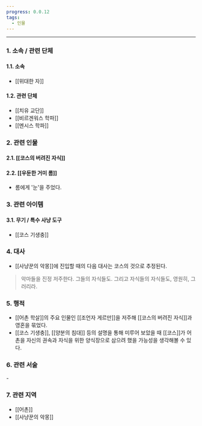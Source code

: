 ```yaml
---
progress: 0.0.12
tags:
  - 인물
---
```

---
### 1. 소속 / 관련 단체
#### 1.1. 소속
- [[위대한 자]]
#### 1.2. 관련 단체
- [[치유 교단]]
- [[비르겐워스 학파]]
- [[멘시스 학파]]

### 2. 관련 인물
#### 2.1. [[코스의 버려진 자식]]
#### 2.2. [[우둔한 거미 롬]]
- 롬에게 '눈'을 주었다.

### 3. 관련 아이템
#### 3.1. 무기 / 특수 사냥 도구
- [[코스 기생충]]
### 4. 대사
- [[사냥꾼의 악몽]]에 진입할 때의 다음 대사는 코스의 것으로 추정된다.

> 악마들을 진정 저주한다. 그들의 자식들도.
그리고 자식들의 자식들도, 영원히, 그러리라.

### 5. 행적
- [[어촌 학살]]의 주요 인물인 [[조언자 게르만]]을 저주해 [[코스의 버려진 자식]]과 영혼을 묶었다.
-  [[코스 기생충]], [[양분의 침대]] 등의 설명을 통해 미루어 보았을 때 [[코스]]가 어촌을 자신의 권속과 자식을 위한 양식장으로 삼으려 했을 가능성을 생각해볼 수 있다.
### 6. 관련 서술
\-
### 7. 관련 지역
- [[어촌]]
- [[사냥꾼의 악몽]]